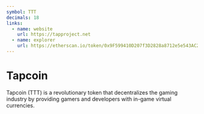 ```yaml
---
symbol: TTT
decimals: 18
links:
  - name: website
    url: https://tapproject.net
  - name: explorer
    url: https://etherscan.io/token/0x9F599410D207f3D2828a8712e5e543AC2E040382
---
```


# Tapcoin

Tapcoin (TTT) is a revolutionary token that decentralizes the gaming industry by providing gamers and developers with in-game virtual currencies.
